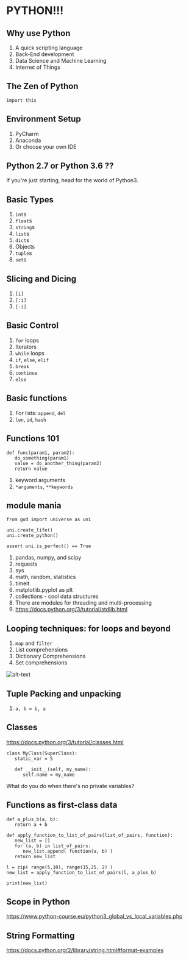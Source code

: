 # PYTHON!!!

## Why use Python
1. A quick scripting language
2. Back-End development
3. Data Science and Machine Learning
4. Internet of Things

## The Zen of Python
``` import this ```

## Environment Setup
1. PyCharm
2. Anaconda
3. Or choose your own IDE 

## Python 2.7 or Python 3.6 ??
If you're just starting, head for the world of Python3.

## Basic Types
1. `int`s
2. `float`s
3. `string`s
4. `list`s
5. `dict`s
6. Objects
7. `tuple`s
8. `set`s

## Slicing and Dicing
1. `[i]`
2. `[:i]`
3. `[-i]`

## Basic Control
1. `for` loops
2. Iterators
3. `while` loops
4. `if`, `else`, `elif`
5. `break`
6. `continue`
7. `else`

## Basic functions
1. For lists: `append`, `del`
2. `len`, `id`, `hash`

## Functions 101
```
def func(param1, param2):
   do_something(param1)
   value = do_another_thing(param2)
   return value
```

1. keyword arguments
2. `*arguments`, `**keywords`

## module mania
```
from god import universe as uni

uni.create_life()
uni.create_python()

assert uni.is_perfect() == True
```

1. pandas, numpy, and scipy
2. requests
3. sys
4. math, random, statistics
5. timeit
6. matplotlib.pyplot as plt
7. collections - cool data structures
8. There are modules for threading and multi-processing
9. https://docs.python.org/3/tutorial/stdlib.html

## Looping techniques: for loops and beyond
1. `map` and `filter`
2. List comprehensions
3. Dictionary Comprehensions
4. Set comprehensions

![alt-text](https://camo.githubusercontent.com/cc322ab992728d1beae31f4567b3505eca5c7ce4/68747470733a2f2f63646e2e6d656d652e616d2f696e7374616e6365732f343030782f34313837373535392f692d6b6e6f772d6c6973742d636f6d70726568656e73696f6e732e6a7067)

## Tuple Packing and unpacking
1. `a, b = b, a`

## Classes
https://docs.python.org/3/tutorial/classes.html
```
class MyClass(SuperClass):
   static_var = 5

   def __init__(self, my_name):
      self.name = my_name
```

What do you do when there's no private variables?

## Functions as first-class data
```
def a_plus_b(a, b):
   return a + b

def apply_function_to_list_of_pairs(list_of_pairs, function):
   new_list = []
   for (a, b) in list_of_pairs:
      new_list.append( function(a, b) ) 
   return new_list

l = zip( range(5,10), range(15,25, 2) )
new_list = apply_function_to_list_of_pairs(l, a_plus_b)

print(new_list)
```
   
## Scope in Python
https://www.python-course.eu/python3_global_vs_local_variables.php

## String Formatting
https://docs.python.org/2/library/string.html#format-examples




